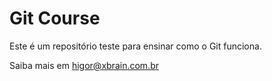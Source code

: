 # Git Course

Este é um repositório teste para ensinar como o Git funciona.

Saiba mais em [higor@xbrain.com.br](http://google.com)
